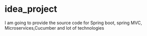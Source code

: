 # idea_project
I am going to provide the source code for Spring boot, spring MVC, Microservices,Cucumber and lot of technologies 
